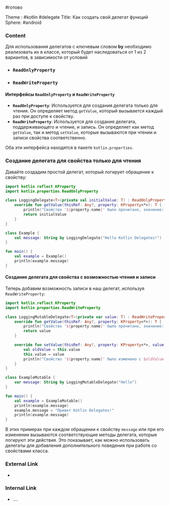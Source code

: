 #готово 

Theme : #kotlin #delegate 
Title: Как создать свой делегат функций
Sphere: #android 

### Content

Для использования делегатов с ключевым словом **by** необходимо реализовать их в классе, который будет наследоваться от 1 из 2 вариантов, в зависимости от условий
- ### `ReadOnlyProperty`
- ### `ReadWriteProperty`

#### Интерфейсы `ReadOnlyProperty` и `ReadWriteProperty`

- **`ReadOnlyProperty`**: Используется для создания делегата только для чтения. Он определяет метод `getValue`, который вызывается каждый раз при доступе к свойству.
- **`ReadWriteProperty`**: Используется для создания делегата, поддерживающего и чтение, и запись. Он определяет как метод `getValue`, так и метод `setValue`, которые вызываются при чтении и записи свойства соответственно.

Оба эти интерфейса находятся в пакете `kotlin.properties`.

### Создание делегата для свойства только для чтения

Давайте создадим простой делегат, который логирует обращение к свойству:

```kotlin
import kotlin.reflect.KProperty
import kotlin.properties.ReadOnlyProperty

class LoggingDelegate<T>(private val initialValue: T) : ReadOnlyProperty<Any?, T> {
    override fun getValue(thisRef: Any?, property: KProperty<*>): T {
        println("Свойство '${property.name}' было прочитано, значение: $initialValue")
        return initialValue
    }
}

class Example {
    val message: String by LoggingDelegate("Hello Kotlin Delegates!")
}

fun main() {
    val example = Example()
    println(example.message)
}

```

#### Создание делегата для свойства с возможностью чтения и записи

Теперь добавим возможность записи в наш делегат, используя `ReadWriteProperty`:

```kotlin
import kotlin.reflect.KProperty
import kotlin.properties.ReadWriteProperty

class LoggingMutableDelegate<T>(private var value: T) : ReadWriteProperty<Any?, T> {
    override fun getValue(thisRef: Any?, property: KProperty<*>): T {
        println("Свойство '${property.name}' было прочитано, значение: $value")
        return value
    }

    override fun setValue(thisRef: Any?, property: KProperty<*>, value: T) {
        val oldValue = this.value
        this.value = value
        println("Свойство '${property.name}' было изменено с $oldValue на $value")
    }
}

class ExampleMutable {
    var message: String by LoggingMutableDelegate("Hello")
}

fun main() {
    val example = ExampleMutable()
    println(example.message)
    example.message = "Привет Kotlin Delegates!"
    println(example.message)
}

```

В этих примерах при каждом обращении к свойству `message` или при его изменении вызываются соответствующие методы делегата, которые логируют эти действия. Это показывает, как можно использовать делегаты для добавления дополнительного поведения при работе со свойствами класса.
### External Link

- 

### Internal Link

- ....